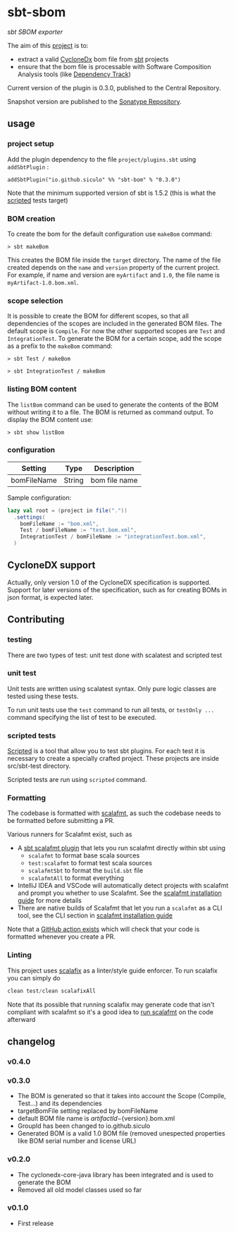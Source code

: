 # sbt-sbom

*sbt SBOM exporter*

The aim of this [project](https://github.com/sbt/sbt-sbom/) is to:

- extract a valid [CycloneDx](https://cyclonedx.org/) bom file from [sbt](https://www.scala-sbt.org/) projects
- ensure that the bom file is processable with Software Composition Analysis tools (like [Dependency Track](https://dependencytrack.org/))

Current version of the plugin is 0.3.0, published to the Central Repository.

Snapshot version are published to the [Sonatype Repository](https://s01.oss.sonatype.org/content/repositories/snapshots).

## usage

### project setup

Add the plugin dependency to the file `project/plugins.sbt` using `addSbtPlugin` :

`addSbtPlugin("io.github.siculo" %% "sbt-bom" % "0.3.0")`

Note that the minimum supported version of sbt is 1.5.2 (this is what the [scripted](https://www.scala-sbt.org/1.x/docs/Testing-sbt-plugins.html#scripted+test+framework) tests target)

### BOM creation

To create the bom for the default configuration use `makeBom` command:

`> sbt makeBom`

This creates the BOM file inside the `target` directory. The name of the file created depends on the `name` and `version` property of the current project. For example, if name and version are `myArtifact` and `1.0`, the file name is `myArtifact-1.0.bom.xml`.

### scope selection

It is possible to create the BOM for different scopes, so that all dependencies of the scopes are included in the generated BOM files. The default scope is `Compile`. For now the other supported scopes are `Test` and `IntegrationTest`. To generate the BOM for a certain scope, add the scope as a prefix to the `makeBom` command:

`> sbt Test / makeBom`

`> sbt IntegrationTest / makeBom`

### listing BOM content

The `listBom` command can be used to generate the contents of the BOM without writing it to a file. The BOM is returned as command output. To display the BOM content use: 

`> sbt show listBom`

### configuration

| Setting     | Type   | Description   |
|-------------|--------|---------------|
| bomFileName | String | bom file name |

Sample configuration:

```scala
lazy val root = (project in file("."))
  .settings(
    bomFileName := "bom.xml",
    Test / bomFileName := "test.bom.xml",
    IntegrationTest / bomFileName := "integrationTest.bom.xml",
  )
```

## CycloneDX support

Actually, only version 1.0 of the CycloneDX specification is supported. Support for later versions of the specification, such as for creating BOMs in json format, is expected later.

## Contributing

### testing

There are two types of test: unit test done with scalatest and scripted test

### unit test

Unit tests are written using scalatest syntax. Only pure logic classes are tested using these tests.

To run unit tests use the `test` command to run all tests, or `testOnly ...` command specifying the list of test to be
executed.

### scripted tests

[Scripted](https://www.scala-sbt.org/1.x/docs/Testing-sbt-plugins.html) is a tool that allow you to test sbt plugins.
For each test it is necessary to create a specially crafted project. These projects are inside src/sbt-test directory.

Scripted tests are run using `scripted` command.

### Formatting

The codebase is formatted with [scalafmt](https://scalameta.org/scalafmt/), as such the codebase needs to be formatted
before submitting a PR.

Various runners for Scalafmt exist, such as
* A [sbt scalafmt plugin](https://github.com/scalameta/sbt-scalafmt) that lets you run scalafmt directly within sbt using
    * `scalafmt` to format base scala sources
    * `test:scalafmt` to format test scala sources
    * `scalafmtSbt` to format the `build.sbt` file
    * `scalafmtAll` to format everything
* IntelliJ IDEA and VSCode will automatically detect projects with scalafmt and prompt you whether to use Scalafmt. See
  the [scalafmt installation guide][scalafmt-installation-link] for more details
* There are native builds of Scalafmt that let you run a `scalafmt` as a CLI tool, see the CLI section in
  [scalafmt installation guide][scalafmt-installation-link]

Note that a [GitHub action exists](https://github.com/sbt/sbt-sbom/blob/main/.github/workflows/format.yml) which will
check that your code is formatted whenever you create a PR.

### Linting

This project uses [scalafix](https://scalacenter.github.io/scalafix/) as a linter/style guide enforcer. To run scalafix
you can simply do

```sbt
clean test/clean scalafixAll
```

Note that its possible that running scalafix may generate code that isn't compliant with scalafmt so it's
a good idea to [run scalafmt](#formatting) on the code afterward

## changelog

### v0.4.0

### v0.3.0
- The BOM is generated so that it takes into account the Scope (Compile, Test...) and its dependencies
- targetBomFile setting replaced by bomFileName
- default BOM file name is ${artifactId}-${version}.bom.xml
- GroupId has been changed to io.github.siculo
- Generated BOM is a valid 1.0 BOM file (removed unespected properties like BOM serial number and license URL)

### v0.2.0
- The cyclonedx-core-java library has been integrated and is used to generate the BOM
- Removed all old model classes used so far

### v0.1.0
- First release

[scalafmt-installation-link]: https://scalameta.org/scalafmt/docs/installation.html
